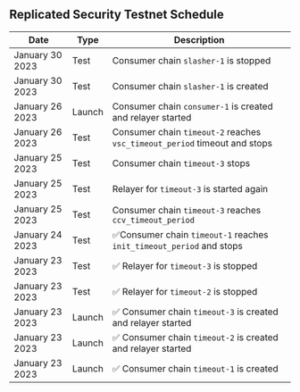 ## Replicated Security Testnet Schedule

| Date            | Type   | Description                                                               |
|-----------------|--------|---------------------------------------------------------------------------|
| January 30 2023 | Test   | Consumer chain `slasher-1` is stopped                                     |
| January 30 2023 | Test   | Consumer chain `slasher-1` is created                                     |
| January 26 2023 | Launch | Consumer chain `consumer-1` is created and relayer started                |
| January 26 2023 | Test   | Consumer chain `timeout-2` reaches `vsc_timeout_period` timeout and stops |
| January 25 2023 | Test   | Consumer chain `timeout-3` stops |
| January 25 2023 | Test   | Relayer for `timeout-3` is started again                                  |
| January 25 2023 | Test   | Consumer chain `timeout-3` reaches `ccv_timeout_period` |
| January 24 2023 | Test   | ✅Consumer chain `timeout-1` reaches `init_timeout_period` and stops       |
| January 23 2023 | Test   | ✅ Relayer for `timeout-3` is stopped                                      |
| January 23 2023 | Test   | ✅ Relayer for `timeout-2` is stopped                                      |
| January 23 2023 | Launch | ✅ Consumer chain `timeout-3` is created and relayer started               |
| January 23 2023 | Launch | ✅ Consumer chain `timeout-2` is created and relayer started               |
| January 23 2023 | Launch | ✅ Consumer chain `timeout-1` is created                                   |
